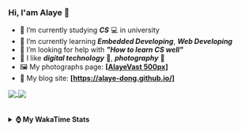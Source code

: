 ### Hi, **I'am Alaye** 👋

- 📖 I’m currently studying ***CS*** 💻 in university
- 🌱 I’m currently learning ***Embedded Developing***, ***Web Developing***
- 🤔 I’m looking for help with ***"How to learn CS well"***
- 🤩 I like ***digital technology*** 📱, ***photography*** 📸
- 🖼️ My photographs page: **[[AlayeVast 500px](https://500px.com.cn/AlayeVast)]**
- 📰 My blog site: **[https://alaye-dong.github.io/]**

<!--
[![Alaye's GitHub stats](https://github-readme-stats.vercel.app/api?username=Alaye-Dong&custom_title=Alaye%20Dong`s%20GitHub%20stats&show_icons=true&rank_icon=percentile&theme=transparent&include_all_commits=true&count_private=true)](https://github.com/anuraghazra/github-readme-stats) 
[![Top Langs](https://github-readme-stats.vercel.app/api/top-langs/?username=Alaye-Dong\&layout=compact&theme=transparent)](https://github.com/anuraghazra/github-readme-stats)
-->
<a href="https://github.com/anuraghazra/github-readme-stats">
  <img height=200 align="center" src="https://github-readme-stats.vercel.app/api?username=Alaye-Dong&custom_title=Alaye%20Dong`s%20GitHub%20stats&show_icons=true&rank_icon=percentile&theme=transparent&include_all_commits=true&count_private=true" />
</a>
<a href="https://github.com/anuraghazra/convoychat">
  <img height=200 align="center" src="https://github-readme-stats.vercel.app/api/top-langs/?username=Alaye-Dong&layout=compact&theme=transparent&include_all_commits=true&count_private=true&langs_count=8&card_width=300" />
</a>

<br />
<br />

<div style="display:none"> 
  <img src="https://visitor-badge.laobi.icu/badge?page_id=Alaye-Dong.Alaye-Dong"/>
</div>
<br />

<details>	
  <summary><b> ⌚ My WakaTime Stats </b></summary>

<br />

<!--START_SECTION:waka-->
![Code Time](http://img.shields.io/badge/Code%20Time-139%20hrs%206%20mins-blue)

![Profile Views](http://img.shields.io/badge/Profile%20Views-0-blue)

![Lines of code](https://img.shields.io/badge/From%20Hello%20World%20I%27ve%20Written-770.3%20thousand%20lines%20of%20code-blue)

**🐱 My GitHub Data** 

> 📦 42.3 kB Used in GitHub's Storage 
 > 
> 🏆 131 Contributions in the Year 2024
 > 
> 🚫 Not Opted to Hire
 > 
> 📜 11 Public Repositories 
 > 
> 🔑 4 Private Repositories 
 > 
**I'm a Night 🦉** 

```text
🌞 Morning                47 commits          █░░░░░░░░░░░░░░░░░░░░░░░░   05.22 % 
🌆 Daytime                324 commits         █████████░░░░░░░░░░░░░░░░   36.00 % 
🌃 Evening                335 commits         █████████░░░░░░░░░░░░░░░░   37.22 % 
🌙 Night                  194 commits         █████░░░░░░░░░░░░░░░░░░░░   21.56 % 
```
📅 **I'm Most Productive on Sunday** 

```text
Monday                   130 commits         ████░░░░░░░░░░░░░░░░░░░░░   14.44 % 
Tuesday                  111 commits         ███░░░░░░░░░░░░░░░░░░░░░░   12.33 % 
Wednesday                100 commits         ███░░░░░░░░░░░░░░░░░░░░░░   11.11 % 
Thursday                 120 commits         ███░░░░░░░░░░░░░░░░░░░░░░   13.33 % 
Friday                   113 commits         ███░░░░░░░░░░░░░░░░░░░░░░   12.56 % 
Saturday                 115 commits         ███░░░░░░░░░░░░░░░░░░░░░░   12.78 % 
Sunday                   211 commits         ██████░░░░░░░░░░░░░░░░░░░   23.44 % 
```


📊 **This Week I Spent My Time On** 

```text
💬 Programming Languages: 
Vue.js                   7 hrs 2 mins        ███████░░░░░░░░░░░░░░░░░░   28.73 % 
Markdown                 5 hrs 53 mins       ██████░░░░░░░░░░░░░░░░░░░   24.08 % 
TypeScript               5 hrs 24 mins       ██████░░░░░░░░░░░░░░░░░░░   22.11 % 
JSON                     1 hr 49 mins        ██░░░░░░░░░░░░░░░░░░░░░░░   07.46 % 
TSConfig                 1 hr 27 mins        █░░░░░░░░░░░░░░░░░░░░░░░░   05.94 % 

🔥 Editors: 
VS Code                  24 hrs 29 mins      █████████████████████████   100.00 % 
PyCharm                  0 secs              ░░░░░░░░░░░░░░░░░░░░░░░░░   00.00 % 

🐱‍💻 Projects: 
JXUT-BST-IO-VitePress-For11 hrs 4 mins       ███████████░░░░░░░░░░░░░░   45.24 % 
unibest-demo             4 hrs 18 mins       ████░░░░░░░░░░░░░░░░░░░░░   17.62 % 
heima-shop               4 hrs 18 mins       ████░░░░░░░░░░░░░░░░░░░░░   17.59 % 
Uniapp_Study             2 hrs 34 mins       ███░░░░░░░░░░░░░░░░░░░░░░   10.50 % 
Python_Study             1 hr 12 mins        █░░░░░░░░░░░░░░░░░░░░░░░░   04.92 % 
```

**I Mostly Code in C** 

```text
C                        7 repos             ███████████░░░░░░░░░░░░░░   43.75 % 
TypeScript               3 repos             █████░░░░░░░░░░░░░░░░░░░░   18.75 % 
C++                      2 repos             ███░░░░░░░░░░░░░░░░░░░░░░   12.50 % 
SCSS                     1 repo              ██░░░░░░░░░░░░░░░░░░░░░░░   06.25 % 
Python                   1 repo              ██░░░░░░░░░░░░░░░░░░░░░░░   06.25 % 
```



**Timeline**

![Lines of Code chart](https://raw.githubusercontent.com/Alaye-Dong/Alaye-Dong/main/assets/bar_graph.png)


 Last Updated on 24/10/2024 18:45:35 UTC
<!--END_SECTION:waka-->

</details>
